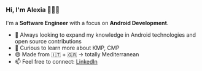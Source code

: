 ### Hi, I'm Alexia 👩🏻‍💻

I'm a **Software Engineer** with a focus on **Android Development**.

- 🌱 Always looking to expand my knowledge in Android technologies and open source contributions
- 👀 Curious to learn more about KMP, CMP 
- 😄 Made from 🇮🇹 + 🇬🇷 -> totally Mediterranean
- 📫 Feel free to connect: [LinkedIn](https://www.linkedin.com/in/alexia-chaviara/)
